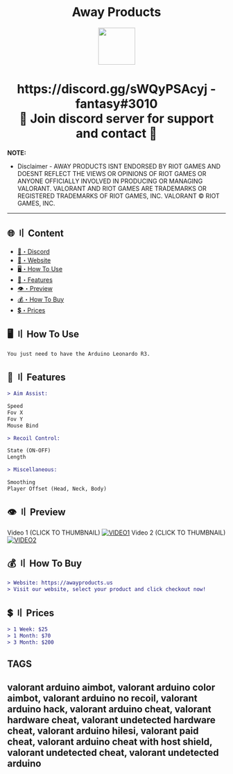 <h1 align="center">
   Away Products
</h1>
<p align="center"> 
   <kbd>
   <img src="https://cdn.discordapp.com/attachments/1105563828135141407/1129860987495923885/aways.png" width="85"></img>
   </kbd>
</p>

<h1 align="center">
   https://discord.gg/sWQyPSAcyj - fantasy#3010<br>
   🔱 Join discord server for support and contact 🔱
</h1>

**NOTE:** 
- Disclaimer -
AWAY PRODUCTS ISNT ENDORSED BY RIOT GAMES AND DOESNT REFLECT THE VIEWS OR OPINIONS OF RIOT GAMES OR ANYONE OFFICIALLY INVOLVED IN PRODUCING OR MANAGING VALORANT. VALORANT AND RIOT GAMES ARE TRADEMARKS OR REGISTERED TRADEMARKS OF RIOT GAMES, INC. VALORANT © RIOT GAMES, INC.
---

## <a id="content"></a>🌐 〢 Content
- [🌌・Discord](https://discord.gg/sWQyPSAcyj)
- [🌌・Website](https://awayproducts.us)
- [🖥️・How To Use](#how-to-use)
- [🔰・Features](#features)
- [👁️・Preview](#preview)
- [💰・How To Buy](#how-to-buy)
- [💲・Prices](#prices)

## <a id="how-to-use"></a>🖥️ 〢 How To Use
```diff
You just need to have the Arduino Leonardo R3.
```

## <a id="features"></a>💎 〢 Features
```diff
> Aim Assist:

Speed
Fov X
Fov Y
Mouse Bind

> Recoil Control:

State (ON-OFF)
Length

> Miscellaneous:

Smoothing
Player Offset (Head, Neck, Body)
```

## <a id="preview"></a>👁️ 〢 Preview
Video 1 (CLICK TO THUMBNAIL)
[![VIDEO1](https://cdn.discordapp.com/attachments/1019689191807930499/1130165813060583594/1.jpg)](https://www.youtube.com/watch?v=OkqdVpgENwE "VIDEO1")
Video 2 (CLICK TO THUMBNAIL)
[![VIDEO2](https://cdn.discordapp.com/attachments/1019689191807930499/1130165813450657863/2.jpg)](https://www.youtube.com/watch?v=TKsJlltkrK8 "VIDEO2")

## <a id="how-to-buy"></a>💰 〢 How To Buy
```diff
> Website: https://awayproducts.us
> Visit our website, select your product and click checkout now! 
```

## <a id="prices"></a>💲 〢 Prices
```diff
> 1 Week: $25
> 1 Month: $70
> 3 Month: $200
```

**TAGS**
-
valorant arduino aimbot, valorant arduino color aimbot, valorant arduino no recoil, valorant arduino hack, valorant arduino cheat, valorant hardware cheat, valorant undetected hardware cheat, valorant arduino hilesi, valorant paid cheat, valorant arduino cheat with host shield, valorant undetected cheat, valorant undetected arduino​
---
